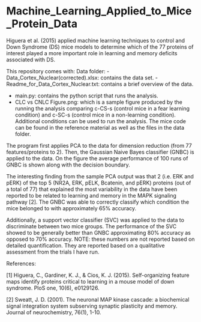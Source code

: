 # Machine_Learning_Applied_to_Mice_Protein_Data

Higuera et al. (2015) applied machine learning techniques to control and Down Syndrome (DS) mice models to determine which of the 77 proteins of interest played a more important role in learning and memory deficits associated with DS.

This repository comes with:
  Data folder:
    - Data_Cortex_Nuclear(corrected).xlsx: contains the data set.
    - Readme_for_Data_Cortex_Nuclear.txt: contains a brief overview of the data.
  - main.py: contains the python script that runs the analysis.
  - CLC vs CNLC Figure.png: which is a sample figure produced by the running the analysis comparing c-CS-s (control mice in a fear learning condition) and c-SC-s (control mice in a non-learning condition). Additional conditions can be used to run the analysis. The mice code can be found in the reference material as well as the files in the data folder.
  
The program first applies PCA to the data for dimension reduction (from 77 features/proteins to 2). Then, the Gaussian Naive Bayes classifier (GNBC) is applied to the data. On the figure the average performance of 100 runs of GNBC is shown along with the decision boundary.

The interesting finding from the sample PCA output was that 2 (i.e. ERK and pERK) of the top 5 (NR2A, ERK, pELK, Bcatenin, and pERK) proteins (out of a total of 77) that explained the most variability in the data have been reported to be related to learning and memory in the MAPK signaling pathway [2]. The GNBC was able to correctly classify which condition the mice belonged to with approximately 65% accuracy.

Additionally, a support vector classifier (SVC) was applied to the data to discriminate between two mice groups. The performance of the SVC showed to be generally better than GNBC approximating 80% accuracy as opposed to 70% accuracy. NOTE: these numbers are not reported based on detailed quantification. They are reported based on a qualitative assessment from the trials I have run.

References:

[1] Higuera, C., Gardiner, K. J., & Cios, K. J. (2015). Self-organizing feature maps identify proteins critical to learning in a mouse model of down syndrome. PloS one, 10(6), e0129126.

[2] Sweatt, J. D. (2001). The neuronal MAP kinase cascade: a biochemical signal integration system subserving synaptic plasticity and memory. Journal of neurochemistry, 76(1), 1-10.
